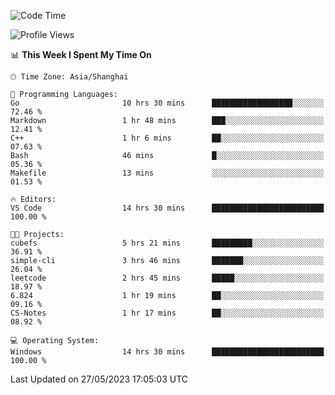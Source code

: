 <!--START_SECTION:waka-->
![Code Time](http://img.shields.io/badge/Code%20Time-944%20hrs%2029%20mins-blue)

![Profile Views](http://img.shields.io/badge/Profile%20Views-0-blue)

📊 **This Week I Spent My Time On** 

```text
🕑︎ Time Zone: Asia/Shanghai

💬 Programming Languages: 
Go                       10 hrs 30 mins      ██████████████████░░░░░░░   72.46 % 
Markdown                 1 hr 48 mins        ███░░░░░░░░░░░░░░░░░░░░░░   12.41 % 
C++                      1 hr 6 mins         ██░░░░░░░░░░░░░░░░░░░░░░░   07.63 % 
Bash                     46 mins             █░░░░░░░░░░░░░░░░░░░░░░░░   05.36 % 
Makefile                 13 mins             ░░░░░░░░░░░░░░░░░░░░░░░░░   01.53 % 

🔥 Editors: 
VS Code                  14 hrs 30 mins      █████████████████████████   100.00 % 

🐱‍💻 Projects: 
cubefs                   5 hrs 21 mins       █████████░░░░░░░░░░░░░░░░   36.91 % 
simple-cli               3 hrs 46 mins       ███████░░░░░░░░░░░░░░░░░░   26.04 % 
leetcode                 2 hrs 45 mins       █████░░░░░░░░░░░░░░░░░░░░   18.97 % 
6.824                    1 hr 19 mins        ██░░░░░░░░░░░░░░░░░░░░░░░   09.16 % 
CS-Notes                 1 hr 17 mins        ██░░░░░░░░░░░░░░░░░░░░░░░   08.92 % 

💻 Operating System: 
Windows                  14 hrs 30 mins      █████████████████████████   100.00 % 
```


 Last Updated on 27/05/2023 17:05:03 UTC
<!--END_SECTION:waka-->